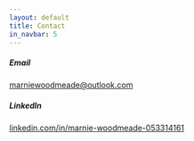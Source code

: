 ```yaml
---
layout: default
title: Contact
in_navbar: 5
---
```


<div class="row">

<div class="col s12 m8 l5 offset-m2 offset-l1">
<div class="card-panel center-align">

##### Email
[marniewoodmeade@outlook.com](mailto:marniewoodmeade@outlook.com?Subject=Hello)

</div>
</div>

<div class="col s12 m8 l5 offset-m2">
<div class="card-panel center-align">

##### LinkedIn
[linkedin.com/in/marnie-woodmeade-053314161](https://www.linkedin.com/in/marnie-woodmeade-053314161/)

</div>
</div>

</div>
